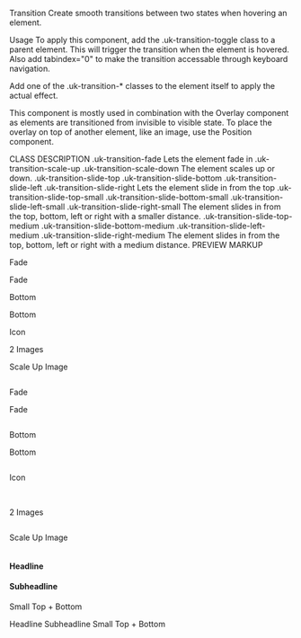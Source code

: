 

Transition
Create smooth transitions between two states when hovering an element.

Usage
To apply this component, add the .uk-transition-toggle class to a parent element. This will trigger the transition when the element is hovered. Also add tabindex="0" to make the transition accessable through keyboard navigation.

Add one of the .uk-transition-* classes to the element itself to apply the actual effect.

This component is mostly used in combination with the Overlay component as elements are transitioned from invisible to visible state. To place the overlay on top of another element, like an image, use the Position component.

<div class="uk-transition-toggle" tabindex="0">
    <div class="uk-transition-fade"></div>
</div>
CLASS	DESCRIPTION
.uk-transition-fade	Lets the element fade in
.uk-transition-scale-up
.uk-transition-scale-down	The element scales up or down.
.uk-transition-slide-top
.uk-transition-slide-bottom
.uk-transition-slide-left
.uk-transition-slide-right	Lets the element slide in from the top
.uk-transition-slide-top-small
.uk-transition-slide-bottom-small
.uk-transition-slide-left-small
.uk-transition-slide-right-small	The element slides in from the top, bottom, left or right with a smaller distance.
.uk-transition-slide-top-medium
.uk-transition-slide-bottom-medium
.uk-transition-slide-left-medium
.uk-transition-slide-right-medium	The element slides in from the top, bottom, left or right with a medium distance.
PREVIEW
MARKUP

Fade

Fade


Bottom

Bottom


Icon

 
2 Images


Scale Up Image



<div class="uk-child-width-1-2 uk-child-width-1-3@s uk-grid-match uk-grid-small" uk-grid>
    <div class="uk-text-center">
        <div class="uk-inline-clip uk-transition-toggle" tabindex="0">
            <img src="images/dark.jpg" alt="">
            <div class="uk-transition-fade uk-position-cover uk-position-small uk-overlay uk-overlay-default uk-flex uk-flex-center uk-flex-middle">
                <p class="uk-h4 uk-margin-remove">Fade</p>
            </div>
        </div>
        <p class="uk-margin-small-top">Fade</p>
    </div>
    <div class="uk-text-center">
        <div class="uk-inline-clip uk-transition-toggle" tabindex="0">
            <img src="images/dark.jpg" alt="">
            <div class="uk-transition-slide-bottom uk-position-bottom uk-overlay uk-overlay-default">
                <p class="uk-h4 uk-margin-remove">Bottom</p>
            </div>
        </div>
        <p class="uk-margin-small-top">Bottom</p>
    </div>
    <div class="uk-text-center">
        <div class="uk-inline-clip uk-transition-toggle uk-light" tabindex="0">
            <img src="images/dark.jpg" alt="">
            <div class="uk-position-center">
                <span class="uk-transition-fade" uk-icon="icon: plus; ratio: 2"></span>
            </div>
        </div>
        <p class="uk-margin-small-top">Icon</p>
    </div>
    <div class="uk-text-center">
        <div class="uk-inline-clip uk-transition-toggle" tabindex="0">
            <img src="images/dark.jpg" alt="">
            <img class="uk-transition-scale-up uk-position-cover" src="images/light.jpg" alt="">
        </div>
        <p class="uk-margin-small-top">2 Images</p>
    </div>
    <div class="uk-text-center">
        <div class="uk-inline-clip uk-transition-toggle" tabindex="0">
            <img class="uk-transition-scale-up uk-transition-opaque" src="images/dark.jpg" alt="">
        </div>
        <p class="uk-margin-small-top">Scale Up Image</p>
    </div>
    <div class="uk-text-center">
        <div class="uk-inline-clip uk-transition-toggle uk-light" tabindex="0">
            <img src="images/dark.jpg" alt="">
            <div class="uk-position-center">
                <div class="uk-transition-slide-top-small"><h4 class="uk-margin-remove">Headline</h4></div>
                <div class="uk-transition-slide-bottom-small"><h4 class="uk-margin-remove">Subheadline</h4></div>
            </div>
        </div>
        <p class="uk-margin-small-top">Small Top + Bottom</p>
    </div>
</div>



Headline
Subheadline
Small Top + Bottom
